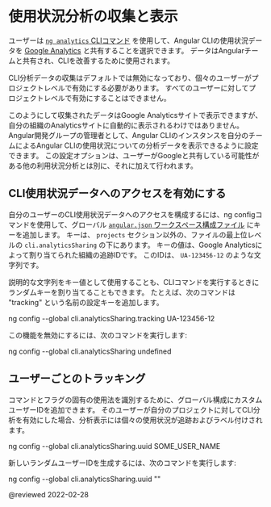 # 使用状況分析の収集と表示

ユーザーは [`ng analytics` CLIコマンド](analytics) を使用して、Angular CLIの使用状況データを [Google Analytics](https://support.google.com/analytics/answer/1008015?hl=en) と共有することを選択できます。
データはAngularチームと共有され、CLIを改善するために使用されます。

CLI分析データの収集はデフォルトでは無効になっており、個々のユーザーがプロジェクトレベルで有効にする必要があります。
すべてのユーザーに対してプロジェクトレベルで有効にすることはできません。

このようにして収集されたデータはGoogle Analyticsサイトで表示できますが、自分の組織のAnalyticsサイトに自動的に表示されるわけではありません。
Angular開発グループの管理者として、Angular CLIのインスタンスを自分のチームによるAngular CLIの使用状況についての分析データを表示できるように設定できます。
この設定オプションは、ユーザーがGoogleと共有している可能性がある他の利用状況分析とは別に、それに加えて行われます。

## CLI使用状況データへのアクセスを有効にする

自分のユーザーのCLI使用状況データへのアクセスを構成するには、ng configコマンドを使用して、グローバル [`angular.json` ワークスペース構成ファイル](guide/workspace-config) にキーを追加します。
キーは、 `projects` セクション以外の、ファイルの最上位レベルの `cli.analyticsSharing` の下にあります。
キーの値は、Google Analyticsによって割り当てられた組織の追跡IDです。
このIDは、 `UA-123456-12` のような文字列です。

説明的な文字列をキー値として使用することも、CLIコマンドを実行するときにランダムキーを割り当てることもできます。
たとえば、次のコマンドは "tracking" という名前の設定キーを追加します。

<code-example format="shell" language="shell">

ng config --global cli.analyticsSharing.tracking UA-123456-12

</code-example>

この機能を無効にするには、次のコマンドを実行します:

<code-example format="shell" language="shell">

ng config --global cli.analyticsSharing undefined

</code-example>

## ユーザーごとのトラッキング

コマンドとフラグの固有の使用法を識別するために、グローバル構成にカスタムユーザーIDを追加できます。
そのユーザーが自分のプロジェクトに対してCLI分析を有効にした場合、分析表示には個々の使用状況が追跡およびラベル付けされます。

<code-example format="shell" language="shell">

ng config --global cli.analyticsSharing.uuid SOME_USER_NAME

</code-example>

新しいランダムユーザーIDを生成するには、次のコマンドを実行します:

<code-example format="shell" language="shell">

ng config --global cli.analyticsSharing.uuid ""

</code-example>

<!-- links -->

<!-- external links -->

<!-- end links -->

@reviewed 2022-02-28
